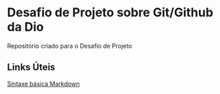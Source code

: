 #  Desafio de Projeto sobre Git/Github da Dio
Repositório criado para o Desafio de Projeto
## Links Úteis
[Síntaxe básica Markdown](https://www.markdownguide.org/basic-syntax/)
